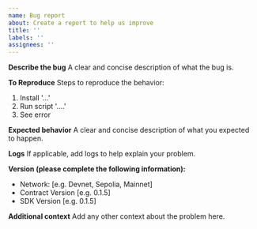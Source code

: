 ```yaml
---
name: Bug report
about: Create a report to help us improve
title: ''
labels: ''
assignees: ''
---
```


**Describe the bug**
A clear and concise description of what the bug is.

**To Reproduce**
Steps to reproduce the behavior:
1. Install '...'
2. Run script '....'
3. See error

**Expected behavior**
A clear and concise description of what you expected to happen.

**Logs**
If applicable, add logs to help explain your problem.

**Version (please complete the following information):**
 - Network: [e.g. Devnet, Sepolia, Mainnet]
 - Contract Version [e.g. 0.1.5]
 - SDK Version [e.g. 0.1.5]

**Additional context**
Add any other context about the problem here.
